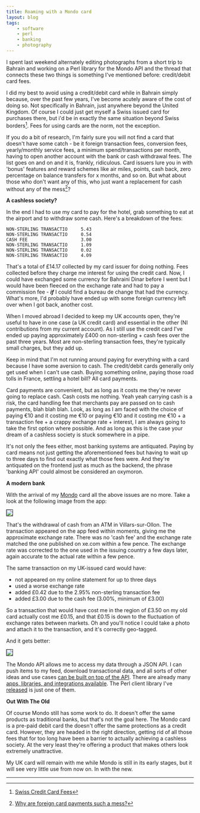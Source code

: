 ```yaml
---
title: Roaming with a Mondo card
layout: blog
tags:
    - software
    - perl
    - banking
    - photography
---
```


I spent last weekend alternately editing photographs from a short trip to Bahrain and working on a Perl library for the Mondo API and the thread that connects these two things is something I've mentioned before: credit/debit card fees.

I did my best to avoid using a credit/debit card while in Bahrain simply because, over the past few years, I've become acutely aware of the cost of doing so. Not specifically in Bahrain, just anywhere beyond the United Kingdom. Of course I could just get myself a Swiss issued card for purchases there, but i'd be in exactly the same situation beyond Swiss borders[^1]. Fees for using cards are the norm, not the exception.

If you do a bit of research, I'm fairly sure you will not find a card that doesn't have some catch - be it foreign transaction fees, conversion fees, yearly/monthly service fees, a minimum spend/transactions per month, having to open another account with the bank or cash withdrawal fees. The list goes on and on and it is, frankly, ridiculous. Card issuers lure you in with 'bonus' features and reward schemes like air miles, points, cash back, zero percentage on balance transfers for x months, and so on. But what about those who don't want any of this, who just want a replacement for cash without any of the mess[^2]?

**A cashless society?**

In the end I had to use my card to pay for the hotel, grab something to eat at the airport and to withdraw some cash. Here's a breakdown of the fees:

    NON-STERLING TRANSACTIO     5.43
    NON-STERLING TRANSACTIO     0.54
    CASH FEE                    3.00
    NON-STERLING TRANSACTIO     1.09
    NON-STERLING TRANSACTIO     0.02
    NON-STERLING TRANSACTIO     4.09

That's a total of £14.17 collected by my card issuer for doing nothing. Fees collected before they charge me interest for using the credit card. Now, I could have exchanged some currency for Bahraini Dinar before I went but I would have been fleeced on the exchange rate and had to pay a commission fee - ***if*** I could find a bureau de change that had the currency. What's more, I'd probably have ended up with some foreign currency left over when I got back, another cost.

When I moved abroad I decided to keep my UK accounts open, they're useful to have in one case (a UK credit card) and essential in the other (NI contributions from my current account). As I still use the credit card I've ended up paying approximately £400 on non-sterling + cash fees over the past three years. Most are non-sterling transaction fees, they're typically small charges, but they add up.

Keep in mind that I'm not running around paying for everything with a card because I have some aversion to cash. The credit/debit cards generally only get used when I can't use cash. Buying something online, paying those road tolls in France, settling a hotel bill? All card payments.

Card payments are convenient, but as long as it costs me they're never going to replace cash. Cash costs me nothing. Yeah yeah carrying cash is a risk, the card handling fee that merchants pay are passed on to cash payments, blah blah blah. Look, as long as I am faced with the choice of paying €10 and it costing me €10 or paying €10 and it costing me €10 + a transaction fee + a crappy exchange rate + interest, I am always going to take the first option where possible. And as long as this is the case your dream of a cashless society is stuck somewhere in a pipe.

It's not only the fees either, most banking systems are antiquated. Paying by card means not just getting the aforementioned fees but having to wait up to three days to find out exactly what those fees were. And they're antiquated on the frontend just as much as the backend, the phrase 'banking API' could almost be considered an oxymoron.

**A modern bank**

With the arrival of my [Mondo](https://getmondo.co.uk/) card all the above issues are no more. Take a look at the following image from the app:

<img border="1px" src="{{ site.url }}/images/2016/05/mondo_02.png" />

That's the withdrawal of cash from an ATM in Villars-sur-Ollon. The transaction appeared on the app feed within moments, giving me the approximate exchange rate. There was no 'cash fee' and the exchange rate matched the one published on xe.com within a few pence. The exchange rate was corrected to the one used in the issuing country a few days later, again accurate to the actual rate within a few pence.

The same transaction on my UK-issued card would have:

* not appeared on my online statement for up to three days
* used a worse exchange rate
* added £0.42 due to the 2.95% non-sterling transaction fee
* added £3.00 due to the cash fee (3.00%, minimum of £3.00)

So a transaction that would have cost me in the region of £3.50 on my old card actually cost me £0.15, and that £0.15 is down to the fluctuation of exchange rates between markets. Oh and you'll notice I could take a photo and attach it to the transaction, and it's correctly geo-tagged.

And it gets better:

<img border="1px" src="{{ site.url }}/images/2016/05/mondo_01.png" />

The Mondo API allows me to access my data through a JSON API. I can push items to my feed, download transactional data, and all sorts of other ideas and use cases [can be built on top of the API](https://getmondo.co.uk/blog/2016/04/21/mondohack-iv/). There are already many [apps, libraries, and integrations available](https://github.com/rdingwall/awesome-mondo). The Perl client library I've [released](https://metacpan.org/release/Business-Mondo) is just one of them.

**Out With The Old**

Of course Mondo still has some work to do. It doesn't offer the same products as traditional banks, but that's not the goal here. The Mondo card is a pre-paid debit card the doesn't offer the same protections as a credit card. However, they are headed in the right direction, getting rid of all those fees that for too long have been a barrier to actually achieving a cashless society. At the very least they're offering a product that makes others look extremely unattractive.

My UK card will remain with me while Mondo is still in its early stages, but it will see very little use from now on. In with the new.

<hr />

[^1]: [Swiss Credit Card Fees](https://www.google.ch/search?q=swiss+credit+card+fees&oq=swiss+credit+card+fees&ie=UTF-8#q=swiss+credit+card+fees+site:www.englishforum.ch)

[^2]: [Why are foreign card payments such a mess?](https://getmondo.co.uk/blog/2015/12/15/why-are-foreign-card-payments-such-a-mess/)
